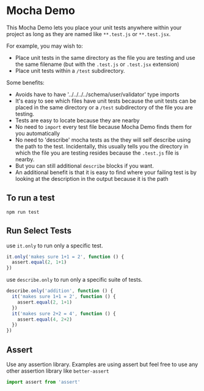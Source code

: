 # Mocha Demo

This Mocha Demo lets you place your unit tests anywhere within your project as long as they are named like `**.test.js` or `**.test.jsx`.

For example, you may wish to:

* Place unit tests in the same directory as the file you are testing and use the same filename (but with the `.test.js` or `.test.jsx` extension)
* Place unit tests within a `/test` subdirectory.

Some benefits:

* Avoids have to have '../../../../schema/user/validator' type imports
* It's easy to see which files have unit tests because the unit tests can be placed in the same directory or a `/test` subdirectory of the file you are testing.
* Tests are easy to locate because they are nearby
* No need to `import` every test file because Mocha Demo finds them for you automatically
* No need to 'describe' mocha tests as the they will self describe using the path to the test. Incidentally, this usually tells you the directory in which the file you are testing resides because the `.test.js` file is nearby.
* But you can still additional `describe` blocks if you want.
* An additional benefit is that it is easy to find where your failing test is by looking at the description in the output because it is the path


## To run a test

```
npm run test
```

## Run Select Tests

use `it.only` to run only a specific test.

```js
it.only('makes sure 1+1 = 2', function () {
  assert.equal(2, 1+1)
})
```

use `describe.only` to run only a specific suite of tests.

```js
describe.only('addition', function () {
  it('makes sure 1+1 = 2', function () {
    assert.equal(2, 1+1)
  })
  it('makes sure 2+2 = 4', function () {
    assert.equal(4, 2+2)
  })
})
```

## Assert

Use any assertion library. Examples are using assert but feel free to use any other assertion library like `better-assert`

```js
import assert from 'assert'
```

